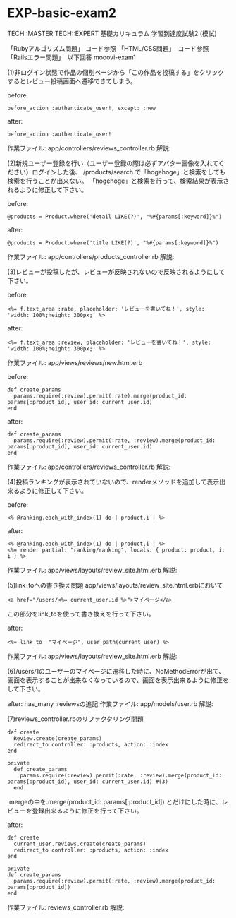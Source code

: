 # EXP-basic-exam2

TECH::MASTER TECH::EXPERT 基礎カリキュラム 学習到達度試験2 (模試)

「Rubyアルゴリズム問題」 コード参照
「HTML/CSS問題」　コード参照
「Railsエラー問題」　以下回答
mooovi-exam1

(1)非ログイン状態で作品の個別ページから「この作品を投稿する」をクリックするとレビュー投稿画面へ遷移できてしまう。

before:     

```
before_action :authenticate_user!, except: :new
```
after:      

```
before_action :authenticate_user!
```
作業ファイル: app/controllers/reviews_controller.rb
解説:

(2)新規ユーザー登録を行い（ユーザー登録の際は必ずアバター画像を入れてください）ログインした後、
/products/search
で「hogehoge」と検索をしても検索を行うことが出来ない。
「hogehoge」と検索を行って、検索結果が表示されるように修正して下さい。

before:     

```
@products = Product.where('detail LIKE(?)', "%#{params[:keyword]}%")
```
after:      

```
@products = Product.where('title LIKE(?)', "%#{params[:keyword]}%")
```
作業ファイル: app/controllers/products_controller.rb
解説:

(3)レビューが投稿したが、レビューが反映されないので反映されるようにして下さい。

before:     

```
<%= f.text_area :rate, placeholder: 'レビューを書いてね！', style: 'width: 100%;height: 300px;' %>
```
after:      

```
<%= f.text_area :review, placeholder: 'レビューを書いてね！', style: 'width: 100%;height: 300px;' %>
```
作業ファイル: app/views/reviews/new.html.erb

before: 

```
def create_params
  params.require(:review).permit(:rate).merge(product_id: params[:product_id], user_id: current_user.id)
end
```
after:  

```
def create_params
  params.require(:review).permit(:rate, :review).merge(product_id: params[:product_id], user_id: current_user.id)
end
```

作業ファイル: app/controllers/reviews_controller.rb
解説:

(4)投稿ランキングが表示されていないので、renderメソッドを追加して表示出来るように修正して下さい。

before: 

```
<% @ranking.each_with_index(1) do | product,i | %>
```
after:    

```
<% @ranking.each_with_index(1) do | product,i | %>
<%= render partial: "ranking/ranking", locals: { product: product, i: i } %>
```
作業ファイル: app/views/layouts/review_site.html.erb
解説:

(5)link_toへの書き換え問題
app/views/layouts/review_site.html.erbにおいて

```
<a href="/users/<%= current_user.id %>">マイページ</a>
```
この部分をlink_toを使って書き換えを行って下さい。


after:     

```
<%= link_to  "マイページ", user_path(current_user) %>
```
作業ファイル: app/views/layouts/review_site.html.erb
解説:

(6)/users/1のユーザーのマイページに遷移した時に、NoMethodErrorが出て、画面を表示することが出来なくなっているので、画面を表示出来るように修正をして下さい。


after:      has_many :reviewsの追記
作業ファイル: app/models/user.rb
解説:

(7)reviews_controller.rbのリファクタリング問題

```
def create
  Review.create(create_params)
  redirect_to controller: :products, action: :index
end

private
  def create_params
    params.require(:review).permit(:rate, :review).merge(product_id: params[:product_id], user_id: current_user.id) #(3)
  end
```
.mergeの中を.merge(product_id: params[:product_id])
とだけにした時に、レビューを登録出来るように修正を行って下さい。


after:  

```
def create
  current_user.reviews.create(create_params)
  redirect_to controller: :products, action: :index
end

private
def create_params
  params.require(:review).permit(:rate, :review).merge(product_id: params[:product_id])
end
```
作業ファイル: reviews_controller.rb
解説: